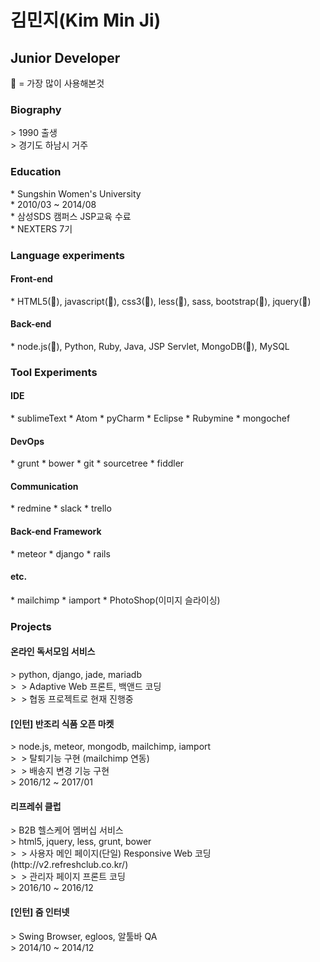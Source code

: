 <h1>김민지(Kim Min Ji)</h1>
<h2>Junior Developer</h2>
🖤 = 가장 많이 사용해본것

<h3>Biography</h3>
> 1990 출생<br>
> 경기도 하남시 거주

<h3>Education</h3>
* Sungshin Women's University <br>
 * 2010/03 ~ 2014/08 <br>
* 삼성SDS 캠퍼스 JSP교육 수료<br>
* NEXTERS 7기<br>

<h3>Language experiments</h3>
<h4>Front-end</h4>
* HTML5(🖤), javascript(🖤), css3(🖤), less(🖤), sass, bootstrap(🖤), jquery(🖤)

<h4>Back-end</h4>
* node.js(🖤), Python, Ruby, Java, JSP Servlet, MongoDB(🖤), MySQL

<h3>Tool Experiments</h3>
<h4>IDE</h4>
* sublimeText 
* Atom 
* pyCharm
* Eclipse 
* Rubymine
* mongochef

<h4>DevOps</h4>
* grunt
* bower
* git
* sourcetree 
* fiddler

<h4>Communication</h4>
* redmine
* slack 
* trello

<h4>Back-end Framework</h4>
* meteor
* django
* rails

<h4>etc.</h4>
* mailchimp
* iamport
* PhotoShop(이미지 슬라이싱)

<h3>Projects</h3>

<h4>온라인 독서모임 서비스</h4>
> python, django, jade, mariadb<br>
>  > Adaptive Web 프론트, 백앤드 코딩<br>
>  > 협동 프로젝트로 현재 진행중
  
  
<h4>[인턴] 반조리 식품 오픈 마켓</h4>
> node.js, meteor, mongodb, mailchimp, iamport<br>
>  > 탈퇴기능 구현 (mailchimp 연동)<br>
>  > 배송지 변경 기능 구현<br>
> 2016/12 ~ 2017/01
  
<h4>리프레쉬 클럽</h4>
> B2B 헬스케어 멤버십 서비스<br>
> html5, jquery, less, grunt, bower<br>
>  > 사용자 메인 페이지(단일) Responsive Web 코딩 (http://v2.refreshclub.co.kr/)<br>
>  > 관리자 페이지 프론트 코딩<br>
> 2016/10 ~ 2016/12

<h4>[인턴] 줌 인터넷</h4>
> Swing Browser, egloos, 알툴바 QA<br>
> 2014/10 ~ 2014/12
